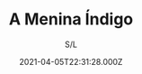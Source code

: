 ---
id: '054de68d-bb86-4828-a11b-f35ebad3d5d3'
type: 'movie' # Filme, Série, Anime
title: "A Menina Índigo"
synopsis: ["Sofia é uma criança que desenvolveu o dom de curar enfermidades. Um jornalista sensacionalista descobre seus poderes e a notícia se espalha. Os pais da menina, divorciados, são obrigados a se unir para protegê-la.",
]
originalTitle: "A Menina Índigo"
date: '2021-04-05T22:31:28.000Z'
update: '2021-04-05T22:31:28.000Z'
releaseDate: '2017-10-12T03:00:00.000Z'
imdb:
  rating: '5.2' # 8.5
  id: '' # tt0470752
duration: '1h 39m'
trailer:
  urls: [
    'BxQutmPmxos',
  ]
tags: ['720p']
genre: ['Drama'] #
quality: 'WEB-DL 720p' # BluRay, WEB-DL, HDTV, WEB-DL4K, WEB-DLe
format: 'Mkv' # MKV, MP4, TS
audio: 'Português' # Dublado, Legendado, Dual Audio, Dub & Leg
subtitle: 'S/L' # Português, inglês,
size: '929 MB' # 4.8 GB
audioQuality: 10
videoQuality: 10
directors: []
#  - name: 'Lana Wachowski'
#    image: ''
#  - name: 'Lilly Wachowski'
#    image: ''
cast: []
#  - name: 'Keanu Reeves'
#    image: ''
#    characterName: 'Neo'
writers: []
#  - name: ''
#    image: ''
maturityRating:
  age: '' # L , 10, 12, 14, 16, 18
  topics: [''] # Violence, Illegal drugs, Inappropriate Language, Legal Drugs, Sexual Content, Extreme Violence
###########################################
download:
  
  - url: 'magnet:?xt=urn:btih:D3431AA3659377F2B990B03E04281B6AA1945125&dn=A%20Menina%20%C3%8Dndigo%202018%20%5bWEB-DL%5d%20WWW.BLUDV.COM&tr=udp%3a%2f%2ftracker.openbittorrent.com%3a80%2fannounce&tr=udp%3a%2f%2ftracker.opentrackr.org%3a1337%2fannounce&tr=udp%3a%2f%2f9.rarbg.to%3a2800%2fannounce&tr=udp%3a%2f%2fexplodie.org%3a6969%2fannounce&tr=http%3a%2f%2fglotorrents.pw%3a80%2fannounce&tr=udp%3a%2f%2fp4p.arenabg.com%3a1337%2fannounce&tr=udp%3a%2f%2ftorrent.gresille.org%3a80%2fannounce&tr=udp%3a%2f%2ftracker.aletorrenty.pl%3a2710%2fannounce&tr=udp%3a%2f%2ftracker.coppersurfer.tk%3a6969%2fannounce&tr=udp%3a%2f%2ftracker.piratepublic.com%3a1337%2fannounce'
    resolution: '720p' # 720p, 1080p, 4K,
    audio: 'Dual Áudio' # Dublado, Legendado, Dual Audio
    size: '' # 4.8 GB
    quality: '' # BluRay, WEB-DL
    format: '' # MKV
images:
  cover: '/assets/movies/a-menina-indigo.jpg'
  background: '/assets/movies/'
---